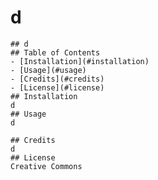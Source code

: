 
  # d
    ## d
    ## Table of Contents 
    - [Installation](#installation)
    - [Usage](#usage)
    - [Credits](#credits)
    - [License](#license)
    ## Installation
    d
    ## Usage
    d

    ## Credits
    d
    ## License
    Creative Commons
    